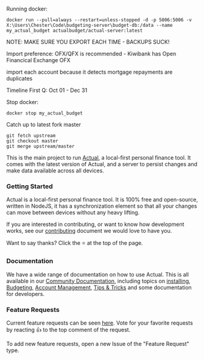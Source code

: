 Running docker:
```
docker run --pull=always --restart=unless-stopped -d -p 5006:5006 -v X:\Users\Chester\Code\budgeting-server\budget-db:/data --name my_actual_budget actualbudget/actual-server:latest
```

NOTE: MAKE SURE YOU EXPORT EACH TIME - BACKUPS SUCK!


Import preference: OFX/QFX is recommended - Kiwibank has Open Financical Exchange OFX


import each account because it detects mortgage repayments are duplicates

Timeline
First Q: Oct 01 - Dec 31



Stop docker:
```
docker stop my_actual_budget
```

Catch up to latest fork master
```
git fetch upstream
git checkout master
git merge upstream/master
```

This is the main project to run [Actual](https://github.com/actualbudget/actual), a local-first personal finance tool. It comes with the latest version of Actual, and a server to persist changes and make data available across all devices.

### Getting Started
Actual is a local-first personal finance tool. It is 100% free and open-source, written in NodeJS, it has a synchronization element so that all your changes can move between devices without any heavy lifting.

If you are interested in contributing, or want to know how development works, see our [contributing](https://actualbudget.org/docs/contributing/) document we would love to have you.

Want to say thanks? Click the ⭐ at the top of the page.

### Documentation 

We have a wide range of documentation on how to use Actual. This is all available in our [Community Documentation](https://actualbudget.org/docs/), including topics on [installing](https://actualbudget.org/docs/install/), [Budgeting](https://actualbudget.org/docs/budgeting/), [Account Management](https://actualbudget.org/docs/accounts/), [Tips & Tricks](https://actualbudget.org/docs/getting-started/tipstricks) and some documentation for developers.

### Feature Requests
Current feature requests can be seen [here](https://github.com/actualbudget/actual/issues?q=is%3Aissue+label%3A%22needs+votes%22+sort%3Areactions-%2B1-desc). Vote for your favorite requests by reacting 👍 to the top comment of the request.

To add new feature requests, open a new Issue of the "Feature Request" type.
